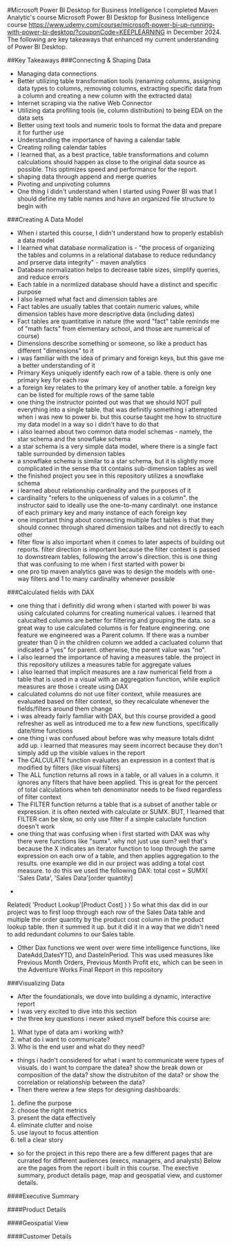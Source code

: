 #Microsoft Power BI Desktop for Business Intelligence
I completed Maven Analytic's course Microsoft Power BI Desktop for Business Intelligence course <https://www.udemy.com/course/microsoft-power-bi-up-running-with-power-bi-desktop/?couponCode=KEEPLEARNING> in December 2024. The following are key takeaways that enhanced my current understanding of Power BI Desktop.

##Key Takeaways
###Connecting & Shaping Data
- Managing data connections
- Better utilizing table transformation tools (renaming columns, assigning data types to columns, removing columns, extracting specific data from a column and creating a new column with the extracted data)
- Internet scraping  via the native Web Connector
- Utilizing data profiling tools (ie, column distribution) to being EDA on the data sets
- Better using text tools and numeric tools to format the data and prepare it for further use
- Understanding the importance of having a calendar table
- Creating rolling calendar tables
- I learned that, as a best practice, table transformations and column calculations should happen as close to the original data source as possible. This optimizes speed and performance for the report.
- shaping data through append and merge queries
- Pivoting and unpivoting columns 
- One thing I didn't understand when I started using Power BI was that I should define my table names and have an organized file structure to begin with

###Creating A Data Model
- When i started this course, I didn't understand how to properly establish a data model
- I learned what database normalization is - "the process of organizing the tables and columns in a relational database to reduce redundancy and prserve data integrity" - maven analytics
- Database normalization helps to decrease table sizes, simplify queries, and reduce errors
- Each table in a normlized database should have a distinct and specific purpose
- I also learned what fact and dimension tables are
- Fact tables are usually tables that contain numeric values, while dimension tables have more descriptive data (including dates)
- Fact tables are quantitative in nature (the word "fact" table reminds me of "math facts" from elementary school, and those are numerical of course)
- Dimensions describe something or someone, so like a product has different "dimensions" to it
- i was familiar with the idea of primary and foreign keys, but this gave me a better understanding of it
- Primary Keys uniquely identify each row of a table. there is only one primary key for each row
- a foreign key relates to the primary key of another table. a foreign key can be listed for multiple rows of the same table
- one thing the instructor pointed out was that we should NOT pull everything into a single table. that was definitly something i attempted when i was new to power bi. but this course taught me how to structure my data model in a way so i didn't have to do that
- i also learned about two common data model schemas - namely, the star schema and the snowflake schema
- a star schema is a very simple data model, where there is a single fact table surrounded by dimension tables
- a snowflake schema is similar to a star schema, but it is slightly more complicated in the sense tha tit contains sub-dimension tables as well
- the finished project you see in this repository utilizes a snowflake schema
- i learned about relationship cardinality and the purposes of it
- cardinality "refers to the uniqueness of values in a column". the instructor said to ideally use the one-to-many cardinalyt. one instance of each primary key and many instance of each foreign key
- one important thing about connecting multiple fact tables is that they should connec through shared dimension talbes and not directly to each other
- filter flow is also important when it comes to later aspects of building out reports. filter direction is important because the filter context is passed to downstream tables, following the arrow's direction. this is one thing that was confusing to me when i first started with power bi
- one pro tip maven analytics gave was to design the models with one-way filters and 1 to many cardinality whenever possible


###Calculated fields with DAX
- one thing that i definitly did wrong when i started with power bi was using calculated columns for creating numerical values. i learned that calucalted columns are better for filtering and grouping the data. so a great way to use calculated columns is for feature engineering. one feature we engineered was a Parent column. If there was a number greater than 0 in the children column we added a cacluated column that indicated a "yes" for parent. otherwise, the parent value was "no".
- I also learned the importance of having a measures table. the project in this repository utilizes a measures table for aggregate values
- i also learned that implicit measures are a raw numerical field from a table that is used in a visual with an aggregation function, while explicit measures are those i create using DAX
- calculated columns do not use filter context, while measures are evaluated based on filter context, so they recalculate whenever the fields/filters around them change
- i was already fairly familiar with DAX, but this course provided a good refresher as well as introduced me to a few new functions, specifically date/time functions
- one thing i was confused about before was why measure totals didnt add up. i learned that measures may seem incorrect because they don't simply add up the visible values in the report
- The CALCULATE function evaluates an expression in a context that is modified by filters (like visual filters)
- The ALL function returns all rows in a table, or all values in a column. it ignores any filters that have been applied. This is great for the percent of total calculations when teh denominator needs to be fixed regardless of filter context
- The FILTER function returns a table that is a subset of another table or expression. it is often nexted with calculate or SUMX. BUT, I learned that FILTER can be slow, so only use filter if a simple caluclate function doesn't work
- one thing that was confusing when i first started with DAX was why there were functions like "sumx". why not just use sum? well that's because the X indicates an iterator function to loop through the same expression on each orw of a table, and then applies aggregation to the results. one example we did in our project was adding a total cost measure. to do this we used the following DAX:
  total cost = 
SUMX(
  'Sales Data',
'Sales Data'[order quantity]
*
Related(
'Product Lookup'[Product Cost]
)
)
So what this dax did in our project was to first loop through each row of the Sales Data table and multiple the order quantity by the product cost column in the product lookup table. then it summed it up. but it did it in a way that we didn't need to add redundant columns to our Sales table. 

- Other Dax functions we went over were time intelligence functions, like DateAdd,DatesYTD, and DasteInPeriod. This was used measures like Previous Month Orders, Previous Month Profit etc, which can be seen in the Adventure Works Final Report in this repository


###Visualizing Data
- After the foundationals, we dove into building a dynamic, interactive report
- I was very excited to dive into this section
- the three key questions i never asked myself before this course are:
1. What type of data am i working with?
2. what do i want to communicate?
3. Who is the end user and what do they need?
- things i hadn't considered for what i want to communicate were types of visuals. do i want to compare the datea? show the break down or composition of the data? show the distrubiton of the data? or show the correlation or relationship between the data?
- Then there werew a few steps for designing dashboards:
1. define the purpose
2. choose the right metrics
3. present the data effectively
4. eliminate clutter and noise
5. use layout to focus attention
6. tell a clear story
- so for the project in this repo there are a few different pages that are currated for different audiences (execs, managers, and analysts)
Below are the pages from the report i built in this course. The exective summary, product details page, map and geospatial view, and customer details. 

####Executive Summary

####Product Details

####Geospatial View

####Customer Details

